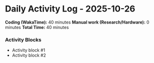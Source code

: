 # Daily Activity Log - 2025-10-26

**Coding (WakaTime):** 40 minutes
**Manual work (Research/Hardware):** 0 minutes
**Total Time:** 40 minutes

### Activity Blocks
- Activity block #1
- Activity block #2
